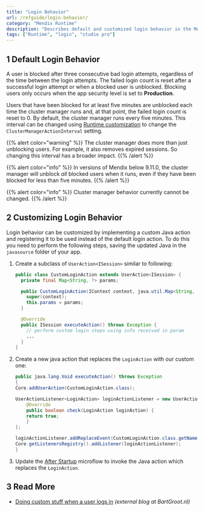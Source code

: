 ```yaml
---
title: "Login Behavior"
url: /refguide/login-behavior/
category: "Mendix Runtime"
description: "Describes default and customized login behavior in the Mendix Runtime."
tags: ["Runtime", "login", "studio pro"]
---
```


## 1 Default Login Behavior

A user is blocked after three consecutive bad login attempts, regardless of the time between the login attempts. The failed login count is reset after a successful login attempt or when a blocked user is unblocked. Blocking users only occurs when the app security level is set to **Production**.

Users that have been blocked for at least five minutes are unblocked each time the cluster manager runs and, at that point, the failed login count is reset to 0. By default, the cluster manager runs every five minutes. This interval can be changed using  [Runtime customization](/refguide/custom-settings/) to change the `ClusterManagerActionInterval` setting.

{{% alert color="warning" %}}
The cluster manager does more than just unblocking users. For example, it also removes expired sessions. So changing this interval has a broader impact.
{{% /alert %}}

{{% alert color="info" %}}
In versions of Mendix below 9.11.0, the cluster manager will unblock *all* blocked users when it runs, even if they have been blocked for less than five minutes.
{{% /alert %}}


{{% alert color="info" %}}
Cluster manager behavior currently cannot be changed.
{{% /alert %}}

## 2 Customizing Login Behavior

Login behavior can be customized by implementing a custom Java action and registering it to be used instead of the default login action. To do this you need to perform the following steps, saving the updated Java in the `javasource` folder of your app.

1. Create a subclass of `UserAction<ISession>` similar to following:

    ```Java {linenos=false}
    public class CustomLoginAction extends UserAction<ISession> {
      private final Map<String, ?> params;

      public CustomLoginAction(IContext context, java.util.Map<String, ? extends Object> params) {
        super(context);
        this.params = params;
      }

      @Override
      public ISession executeAction() throws Exception {
        // perform custom login steps using info received in param
        ...
      }
    }
    ```

1. Create a new java action that replaces the `LoginAction` with our custom one:

    ```Java {linenos=false}
    public java.lang.Void executeAction() throws Exception
    {
    Core.addUserAction(CustomLoginAction.class);
    
    UserActionListener<LoginAction> loginActionListener = new UserActionListener<>(LoginAction.class) {
        @Override
        public boolean check(LoginAction loginAction) {
        return true;
        }
    };
    
    loginActionListener.addReplaceEvent(CustomLoginAction.class.getName());
    Core.getListenersRegistry().addListener(loginActionListener);
    }
    ```

1. Update the [After Startup](/refguide/app-settings/#after-startup) microflow to invoke the Java action which replaces the `LoginAction`.

## 3 Read More

* [Doing custom stuff when a user logs in](https://bartgroot.nl/mendix/custom-checks-on-login/) *(external blog at BartGroot.nl)*
